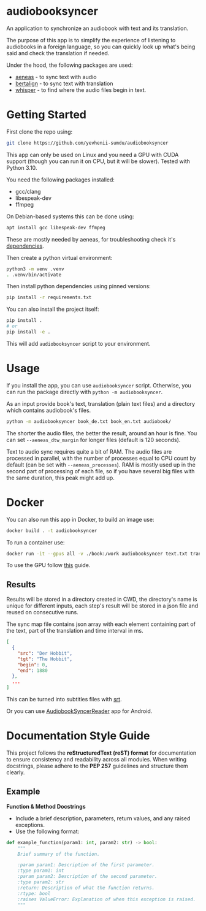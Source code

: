 # audiobooksyncer

An application to synchronize an audiobook with text and its translation.

The purpose of this app is to simplify the experience of listening to audiobooks in a foreign language, so you can quickly look up what's being said and check the translation if needed.

Under the hood, the following packages are used:
- [aeneas](https://github.com/readbeyond/aeneas) - to sync text with audio
- [bertalign](https://github.com/bfsujason/bertalign) - to sync text with translation
- [whisper](https://github.com/openai/whisper) - to find where the audio files begin in text.

# Getting Started

First clone the repo using:

```bash
git clone https://github.com/yevhenii-sumdu/audiobooksyncer
```

This app can only be used on Linux and you need a GPU with CUDA support (though you can run it on CPU, but it will be slower). Tested with Python 3.10.

You need the following packages installed:
- gcc/clang
- libespeak-dev
- ffmpeg

On Debian-based systems this can be done using:

```bash
apt install gcc libespeak-dev ffmpeg
```

These are mostly needed by aeneas, for troubleshooting check it's [dependencies](https://github.com/readbeyond/aeneas/blob/master/install_dependencies.sh).

Then create a python virtual environment:

```bash
python3 -m venv .venv
. .venv/bin/activate
```

Then install python dependencies using pinned versions:

```bash
pip install -r requirements.txt
```

You can also install the project itself:

```bash
pip install .
# or
pip install -e .
```

This will add `audiobooksyncer` script to your environment.

# Usage

If you install the app, you can use `audiobooksyncer` script. Otherwise, you can run the package directly with `python -m audiobooksyncer`.

As an input provide book's text, translation (plain text files) and a directory which contains audiobook's files.

```bash
python -m audiobooksyncer book_de.txt book_en.txt audiobook/
```

The shorter the audio files, the better the result, around an hour is fine. You can set `--aeneas_dtw_margin` for longer files (default is 120 seconds).

Text to audio sync requires quite a bit of RAM. The audio files are processed in parallel, with the number of processes equal to CPU count by default (can be set with `--aeneas_processes`). RAM is mostly used up in the second part of processing of each file, so if you have several big files with the same duration, this peak might add up.

# Docker

You can also run this app in Docker, to build an image use:

```bash
docker build . -t audiobooksyncer
```

To run a container use:

```bash
docker run -it --gpus all -v ./book:/work audiobooksyncer text.txt translation.txt audio/
```

To use the GPU follow [this](https://docs.nvidia.com/datacenter/cloud-native/container-toolkit/latest/install-guide.html) guide.

## Results

Results will be stored in a directory created in CWD, the directory's name is unique for different inputs, each step's result will be stored in a json file and reused on consecutive runs.

The sync map file contains json array with each element containing part of the text, part of the translation and time interval in ms.

```json
[
  {
    "src": "Der Hobbit",
    "tgt": "The Hobbit",
    "begin": 0,
    "end": 1880
  },
  ...
]
```

This can be turned into subtitles files with [srt](https://pypi.org/project/srt/).

Or you can use [AudiobookSyncerReader](https://github.com/atlantis-11/AudiobookSyncerReader) app for Android.

# Documentation Style Guide  

This project follows the **reStructuredText (reST) format** for documentation to ensure consistency and readability across all modules. When writing docstrings, please adhere to the **PEP 257** guidelines and structure them clearly.  

## Example

**Function & Method Docstrings**  
- Include a brief description, parameters, return values, and any raised exceptions.  
- Use the following format:  

```python
def example_function(param1: int, param2: str) -> bool:
    """
    Brief summary of the function.

    :param param1: Description of the first parameter.
    :type param1: int
    :param param2: Description of the second parameter.
    :type param2: str
    :return: Description of what the function returns.
    :rtype: bool
    :raises ValueError: Explanation of when this exception is raised.
    """
```
